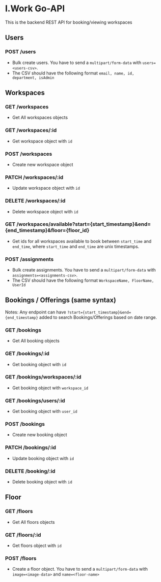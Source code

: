 # I.Work Go-API
This is the backend REST API for booking/viewing workspaces

## Users
### POST /users
- Bulk create users. You have to send a `multipart/form-data` with `users=<users-csv>`. 
- The CSV should have the following format `email, name, id, department, isAdmin` 

## Workspaces
### GET /workspaces
- Get All workspaces objects

### GET /workspaces/:id
- Get workspace object with `id`

### POST /workspaces
- Create new workspace object

### PATCH /workspaces/:id
- Update workspace object with `id`

### DELETE /workspaces/:id
- Delete workspace object with `id`

### GET /workspaces/available?start={start_timestamp}&end={end_timestamp}&floor={floor_id}
- Get ids for all workspaces available to book between `start_time` and `end_time`, where `start_time` and `end_time` are unix timestamps.

### POST /assignments
- Bulk create assignments. You have to send a `multipart/form-data` with `assignments=<assignments-csv>`. 
- The CSV should have the following format `WorkspaceName, FloorName, UserId` 

## Bookings / Offerings (same syntax)
Notes: Any endpoint can have `?start={start_timestamp}&end={end_timestamp}` added to search Bookings/Offerings based on date range.
### GET /bookings
- Get All booking objects

### GET /bookings/:id
- Get booking object with `id`

### GET /bookings/workspaces/:id
- Get booking object with `workspace_id`

### GET /bookings/users/:id
- Get booking object with `user_id`

### POST /bookings
- Create new booking object

### PATCH /bookings/:id
- Update booking object with `id`

### DELETE /booking/:id
- Delete booking object with `id`

## Floor
### GET /floors
- Get All floors objects

### GET /floors/:id
- Get floors object with `id`

### POST /floors
- Create a floor object. You have to send a `multipart/form-data` with `image=<image-data>` and `name=<floor-name>`
